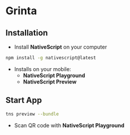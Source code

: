 # Grinta

## Installation

- Install **NativeScript** on your computer
```sh
npm install -g nativescript@latest
```

- Installs on your mobile:
  - **NativeScript Playground**
  - **NativeScript Preview**

## Start App
```sh
tns preview --bundle
```
- Scan QR code with **NativeScript Playground**